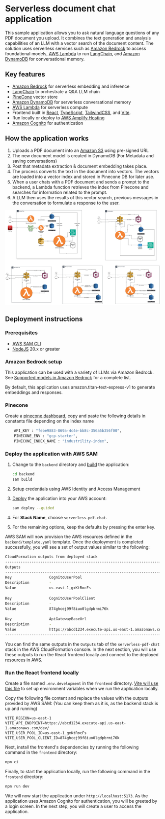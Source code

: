# Serverless document chat application

This sample application allows you to ask natural language questions of any PDF document you upload. 
It combines the text generation and analysis capabilities of an LLM with a vector search of the document content. 
The solution uses serverless services such as [Amazon Bedrock](https://aws.amazon.com/bedrock/) to access foundational models, [AWS Lambda](https://aws.amazon.com/lambda/) 
to run [LangChain](https://github.com/hwchase17/langchain), and [Amazon DynamoDB](https://aws.amazon.com/dynamodb/) for conversational memory.

## Key features

- [Amazon Bedrock](https://aws.amazon.com/de/bedrock/) for serverless embedding and inference
- [LangChain](https://github.com/hwchase17/langchain) to orchestrate a Q&A LLM chain
- [PineCone](https://www.pinecone.io) vector store
- [Amazon DynamoDB](https://aws.amazon.com/dynamodb/) for serverless conversational memory
- [AWS Lambda](https://aws.amazon.com/lambda/) for serverless compute
- Frontend built in [React](https://react.dev/), [TypeScript](https://www.typescriptlang.org/), [TailwindCSS](https://tailwindcss.com/), and [Vite](https://vitejs.dev/).
- Run locally or deploy to [AWS Amplify Hosting](https://aws.amazon.com/amplify/hosting/)
- [Amazon Cognito](https://aws.amazon.com/cognito/) for authentication

## How the application works

1. Uploads a PDF document into an [Amazon S3](https://aws.amazon.com/s3/) using pre-signed URL 
2. The new document model is created in DynamoDB (For Metadata and saving conversations)
3. Post that metadata extraction & document embedding takes place. 
4. The process converts the text in the document into vectors. The vectors are loaded into a vector index and stored in Pinecone DB for later use.
5. When a user chats with a PDF document and sends a prompt to the backend, a Lambda function retrieves the index from Pinecone and searches for information related to the prompt.
6. A LLM then uses the results of this vector search, previous messages in the conversation to formulate a response to the user.

![Architecture](https://github.com/pushpsood/PDFGenAIChatBot/blob/master/img/PDFChatApplication.jpg?raw=true)

## Deployment instructions

### Prerequisites

- [AWS SAM CLI](https://docs.aws.amazon.com/serverless-application-model/latest/developerguide/install-sam-cli.html)
- [NodeJS](https://nodejs.org/en) 20.x or greater


### Amazon Bedrock setup

This application can be used with a variety of LLMs via Amazon Bedrock. See [Supported models in Amazon Bedrock](https://docs.aws.amazon.com/bedrock/latest/userguide/what-is-service.html#models-supported) for a complete list.

By default, this application uses amazon.titan-text-express-v1 to generate embeddings and responses.

### Pinecone

Create a [pinecone dashboard](http://pinecone.io), copy and paste the following details in constants file depending on the index name

```bash
    API_KEY : "febe9883-869a-4c4e-bb8c-356a5b356f00",
    PINECONE_ENV : "gcp-starter",
    PINECONE_INDEX_NAME : "industrility-index",
```

### Deploy the application with AWS SAM

1. Change to the `backend` directory and [build](https://docs.aws.amazon.com/serverless-application-model/latest/developerguide/sam-cli-command-reference-sam-build.html) the application:

   ```bash
   cd backend
   sam build
   ```
2. Setup credentials using AWS Identity and Access Management 

3. [Deploy](https://docs.aws.amazon.com/serverless-application-model/latest/developerguide/sam-cli-command-reference-sam-deploy.html) the application into your AWS account:

   ```bash
   sam deploy --guided
   ```

4. For **Stack Name**, choose `serverless-pdf-chat`.

5. For the remaining options, keep the defaults by pressing the enter key.

AWS SAM will now provision the AWS resources defined in the `backend/template.yaml` template. Once the deployment is completed successfully, you will see a set of output values similar to the following:

```bash
CloudFormation outputs from deployed stack
-------------------------------------------------------------------------------
Outputs
-------------------------------------------------------------------------------
Key                 CognitoUserPool
Description         -
Value               us-east-1_gxKtRocFs

Key                 CognitoUserPoolClient
Description         -
Value               874ghcej99f8iuo0lgdpbrmi76k

Key                 ApiGatewayBaseUrl
Description         -
Value               https://abcd1234.execute-api.us-east-1.amazonaws.com/dev/
-------------------------------------------------------------------------------
```

You can find the same outputs in the `Outputs` tab of the `serverless-pdf-chat` stack in the AWS CloudFormation console. In the next section, you will use these outputs to run the React frontend locally and connect to the deployed resources in AWS.

### Run the React frontend locally

Create a file named `.env.development` in the `frontend` directory. [Vite will use this file](https://vitejs.dev/guide/env-and-mode.html) to set up environment variables when we run the application locally.

Copy the following file content and replace the values with the outputs provided by AWS SAM: (You can keep them as it is, as the backend stack is up and running)

```plaintext
VITE_REGION=us-east-1
VITE_API_ENDPOINT=https://abcd1234.execute-api.us-east-1.amazonaws.com/dev/
VITE_USER_POOL_ID=us-east-1_gxKtRocFs
VITE_USER_POOL_CLIENT_ID=874ghcej99f8iuo0lgdpbrmi76k
```

Next, install the frontend's dependencies by running the following command in the `frontend` directory:

```bash
npm ci
```

Finally, to start the application locally, run the following command in the `frontend` directory:

```bash
npm run dev
```

Vite will now start the application under `http://localhost:5173`. As the application uses Amazon Cognito for authentication, you will be greeted by a login screen. In the next step, you will create a user to access the application.